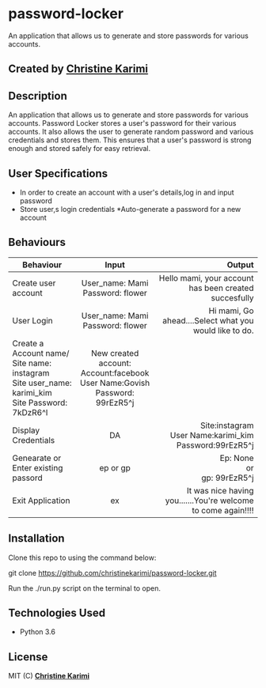 #        password-locker

An application that allows us to generate and store passwords for various accounts.


## Created by [Christine Karimi ](https://github.com/christinekarimi)

## Description

An application that allows us to generate and store passwords for various accounts.
Password Locker stores a user's password for their various accounts. It also allows the user to generate random password and various credentials and stores them. This ensures that a user's password is strong enough and stored safely for easy retrieval.

## User Specifications

* In order to create an account with a user's details,log in and input password
* Store user,s login credentials
*Auto-generate a password for a new account

## Behaviours
| Behaviour | Input | Output |
| ------------ |:----------:| -------: | 
| Create user account | User_name: Mami <br> Password: flower| Hello mami, your account has been created succesfully |
| User Login|  User_name: Mami <br> Password: flower |  Hi mami, Go ahead....Select what you would like to do. | 
| Create a Account name/ Site name: instagram <br> Site user_name: karimi_kim <br> Site Password: 7kDzR6^l |New created account: <br> Account:facebook <br> User Name:Govish <br> Password:  99rEzR5^j |
| Display Credentials | DA| Site:instagram <br> User Name:karimi_kim <br> Password:99rEzR5^j|
| Genearate or Enter existing passord|ep or gp  |Ep: None <br> or <br> gp: 99rEzR5^j |
| Exit Application | ex  | It was nice having you.......You're welcome to come again!!!! |

## Installation

Clone this repo to using the command below:

git clone  https://github.com/christinekarimi/password-locker.git

Run the ./run.py script on the terminal to open.

## Technologies Used

* Python 3.6

## License

MIT (C) **[Christine Karimi](https://github.com/christinekarimi)**
